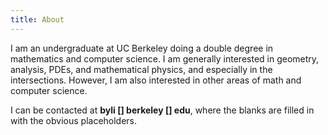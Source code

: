 ```yaml
---
title: About
---
```


I am an undergraduate at UC Berkeley doing a double degree in mathematics and computer science. I am generally interested in geometry, analysis, PDEs, and mathematical physics, and especially in the intersections. However, I am also interested in other areas of math and computer science.

I can be contacted at __byli [] berkeley [] edu__, where the blanks are filled in with the obvious placeholders.
